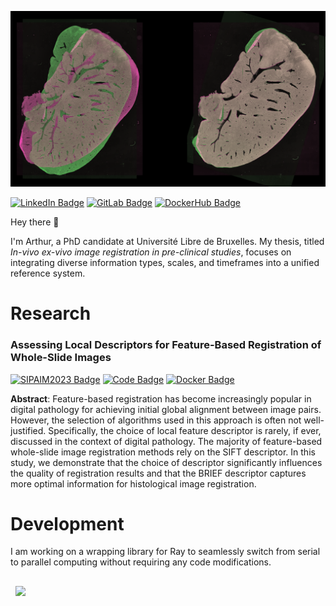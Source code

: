 ![aelskens' Banner](./assets/GitHubHeader.png)

[![LinkedIn Badge](https://img.shields.io/badge/LinkedIn-Profile-3670A0?style=flat&logo=linkedin)](https://www.linkedin.com/in/arthurelskens/)
[![GitLab Badge](https://img.shields.io/badge/GitLab-Profile-informational?style=flat&logo=gitlab&color=fc7f03)](https://gitlab.com/aelskens)
[![DockerHub Badge](https://img.shields.io/badge/DockerHub-3670A0?style=flat&logo=docker&labelColor=grey)
](https://hub.docker.com/u/aelskens)

Hey there 👋

I'm Arthur, a PhD candidate at Université Libre de Bruxelles. My thesis, titled *In-vivo ex-vivo image registration in pre-clinical studies*, focuses on integrating diverse information types, scales, and timeframes into a unified reference system.

# Research

### Assessing Local Descriptors for Feature-Based Registration of Whole-Slide Images

[![SIPAIM2023 Badge](https://img.shields.io/badge/DOI-10.1109%2FSIPAIM56729.2023.10373514-3670A0?style=flat)](https://doi.org/10.1109/SIPAIM56729.2023.10373514)
[![Code Badge](https://img.shields.io/badge/code-3670A0?style=flat&logo=python&logoColor=ffdd54&labelColor=grey)](https://gitlab.com/prother-wal_ulb_lis_mnu/feature-based_registration/-/tree/sipaim23?ref_type=heads)
[![Docker Badge](https://img.shields.io/badge/image-3670A0?style=flat&logo=docker&labelColor=grey)
](https://hub.docker.com/layers/aelskens/feature/sipaim23/images/sha256-d895ada3483f87f1298d4477241af7a7f2dfed1ad4ba7fd2b8615480d05440ff?context=repo)

**Abstract**: Feature-based registration has become increasingly popular in digital pathology for achieving initial global alignment between image pairs. However, the selection of algorithms used in this approach is often not well-justified. Specifically, the choice of local feature descriptor is rarely, if ever, discussed in the context of digital pathology. The majority of feature-based whole-slide image registration methods rely on the SIFT descriptor. In this study, we demonstrate that the choice of descriptor significantly influences the quality of registration results and that the BRIEF descriptor captures more optimal information for histological image registration.

# Development

I am working on a wrapping library for Ray to seamlessly switch from serial to parallel computing without requiring any code modifications.

<a href="https://github.com/aelskens/ray-ease">
  <img align="center" style="margin:1rem 0.5rem" src="https://github-readme-stats.vercel.app/api/pin/?username=aelskens&repo=ray-ease" />
</a>
